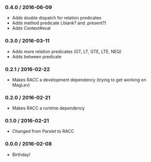### 0.4.0 / 2016-06-09

* Adds double dispatch for relation predicates
* Adds method predicate (.blank? and .present?)
* Adds Context#eval

### 0.3.0 / 2016-03-11

* Adds more relation predicates (GT, LT, GTE, LTE, NEQ)
* Adds between predicate

### 0.2.1 / 2016-02-22

* Makes RACC a development dependency (trying to get working on MagLev)

### 0.2.0 / 2016-02-21

* Makes RACC a runtime dependency

### 0.1.0 / 2016-02-21

* Changed from Parslet to RACC

### 0.0.0 / 2016-02-08

* Birthday!
